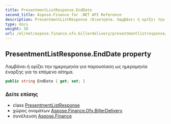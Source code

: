 ```yaml
---
title: PresentmentListResponse.EndDate
second_title: Aspose.Finance for .NET API Reference
description: PresentmentListResponse ιδιοκτησία. Λαμβάνει ή ορίζει την ημερομηνία για παρουσίαση ως ημερομηνία έναρξης για το επόμενο αίτημα.
type: docs
weight: 30
url: /el/net/aspose.finance.ofx.billerdelivery/presentmentlistresponse/enddate/
---
```

## PresentmentListResponse.EndDate property

Λαμβάνει ή ορίζει την ημερομηνία για παρουσίαση ως ημερομηνία έναρξης για το επόμενο αίτημα.

```csharp
public string EndDate { get; set; }
```

### Δείτε επίσης

* class [PresentmentListResponse](../)
* χώρος ονομάτων [Aspose.Finance.Ofx.BillerDelivery](../../presentmentlistresponse/)
* συνέλευση [Aspose.Finance](../../../)


